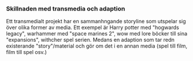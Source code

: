 
### Skillnaden med transmedia och adaption
Ett transmedialt projekt har en sammanhngande storyline som utspelar sig över olika former av media. Ett exempel är Harry potter med "hogwards legacy", warhammer med "space marines 2", wow med lore böcker till sina "expansions", withcher spel serien. Medans en adaption som tar redn existerande "story"/material och gör om det i en annan media (spel till film, film till spel osv.)
